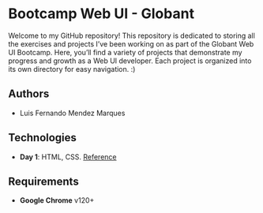 
# Bootcamp Web UI - Globant

Welcome to my GitHub repository! This repository is dedicated to storing all the exercises and projects I’ve been working on as part of the Globant Web UI Bootcamp. Here, you’ll find a variety of projects that demonstrate my progress and growth as a Web UI developer. Each project is organized into its own directory for easy navigation. :)


## Authors

- Luis Fernando Mendez Marques


## Technologies

- **Day 1**: HTML, CSS. [Reference](https://medium.com/@davifsroberto/5-microfrontend-pratices-84d843958754)


## Requirements
- **Google Chrome** v120+
